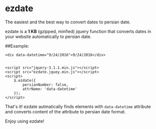 # ezdate
The easiest and the best way to convert dates to persian date.

ezdate is a **1 KB** (gzipped, minfied) jquery function that converts dates in your website automatically to persian date.

##Example:

```
<div data-datetime="9/24/2016">9/24/2016</div>


<script src="jquery-3.1.1.min.js"></script>
<script src="ezdate.jquey.min.js"></script>
<script>
    $.ezdate({
        persianNumber: false,
        attrName: 'data-datetime'
    });
</script>
```

That's it! ezdate autmatically finds elements with `data-datetime` attribute and converts content of the attribute to persian date format.

Enjoy using ezdate!
